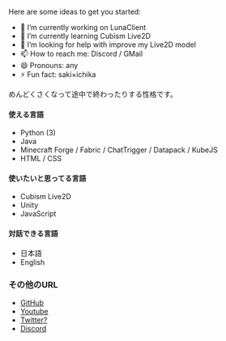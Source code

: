 Here are some ideas to get you started:

- 🔭 I’m currently working on LunaClient
- 🌱 I’m currently learning Cubism Live2D
- 🤔 I’m looking for help with improve my Live2D model
- 📫 How to reach me: Discord / GMail
- 😄 Pronouns: any
- ⚡ Fun fact: saki×ichika

めんどくさくなって途中で終わったりする性格です。<br/>

#### 使える言語
- Python (3)
- Java
- Minecraft Forge / Fabric / ChatTrigger / Datapack / KubeJS
- HTML / CSS 

#### 使いたいと思ってる言語
- Cubism Live2D
- Unity
- JavaScript

#### 対話できる言語
- 日本語
- English

### その他のURL
- [GitHub](https://github.com/luna724)
- [Youtube](https://www.youtube.com/@%E6%98%9F%E4%B9%83%E3%82%8B%E3%81%AA)
- [Twitter?](https://x.com/luna__k1bych724)
- [Discord](https://discordapp.com/users/1123616332349452288)
